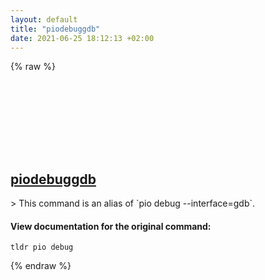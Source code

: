 ```yaml
---
layout: default
title: "piodebuggdb"
date: 2021-06-25 18:12:13 +02:00
---
```

{% raw %}
<h2 id="piodebuggdb">
  <a href="/en/common/piodebuggdb.html">piodebuggdb</a> <a href="#piodebuggdb"><svg class="icon">
    <use href="/assets/images/unicode_sprite.svg#link" />
  </svg></a>
</h2>
> This command is an alias of `pio debug --interface=gdb`.

#### View documentation for the original command:
```shell
tldr pio debug
```
{% endraw %}